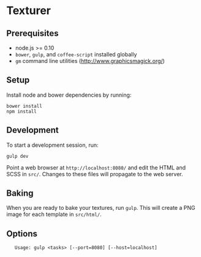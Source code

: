 # Texturer

## Prerequisites

* node.js >= 0.10
* `bower`, `gulp`, and `coffee-script` installed globally
* `gm` command line utilities (http://www.graphicsmagick.org/)

## Setup

Install node and bower dependencies by running:

```
bower install
npm install
```

## Development

To start a development session, run:

```
gulp dev
```

Point a web browser at `http://localhost:8080/` and edit the HTML and SCSS in `src/`. Changes to these files will
propagate to the web server.

## Baking

When you are ready to bake your textures, run `gulp`. This will create a PNG image for each template in `src/html/`.

## Options

```
   Usage: gulp <tasks> [--port=8080] [--host=localhost]
```